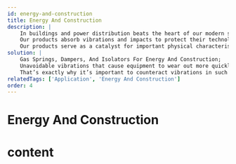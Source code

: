 ```yaml
---
id: energy-and-construction
title: Energy And Construction
description: |
    In buildings and power distribution beats the heart of our modern society. Devices, equipment, machines, and infrastructures must therefore be completely dependable for many years. 
    Our products absorb vibrations and impacts to protect their technology and help ensure safe movement of heavy panels and components. 
    Our products serve as a catalyst for important physical characteristics, such as by minimizing thermal expansion of exterior structures.
solution: | 
    Gas Springs, Dampers, And Isolators For Energy And Construction; 
    Unavoidable vibrations that cause equipment to wear out more quickly are found in the upstream and midstream sections of the traditional energy generation value chain. 
    That’s exactly why it’s important to counteract vibrations in such remote infrastructures – with damping technology from Us.
relatedTags: ['Application', 'Energy And Construction']
order: 4
---
```

# Energy And Construction
# content
